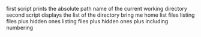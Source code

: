 first script prints the absolute path name of the current working directory
second script displays the list of the directory
bring me home
list files
listing files plus hidden ones
listing files plus hidden ones plus including numbering

